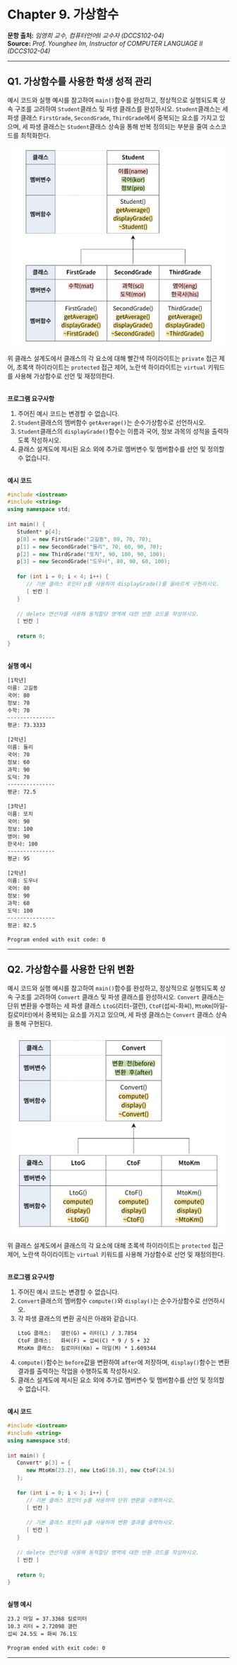 # Chapter 9. 가상함수

**문항 출처:** *임영희 교수, 컴퓨터언어Ⅱ 교수자 (DCCS102-04)* <br>
**Source:** *Prof. Younghee&nbsp;Im, Instructor of COMPUTER LANGUAGE Ⅱ (DCCS102-04)*

---

## Q1. 가상함수를 사용한 학생 성적 관리

예시 코드와 실행 예시를 참고하여 `main()`함수를 완성하고, 정상적으로 실행되도록 상속 구조를 고려하여 `Student`클래스 및 파생 클래스를 완성하시오. `Student`클래스는 세 파생 클래스 `FirstGrade`, `SecondGrade`, `ThirdGrade`에서 중복되는 요소를 가지고 있으며, 세 파생 클래스는 `Student`클래스 상속을 통해 반복 정의되는 부분을 줄여 소스코드를 최적화한다.

![Student 및 FirstGrade, SecondGrade, ThirdGrade 클래스에 관한 설명이 담긴 사진. 각 클래스는 멤버변수로 이름, 과목별 성적을 가지고 있으며 멤버함수로 생성자, 소멸자, 이름과 성적 평균에 대한 get함수, 성적 출력 함수를 가지고 있다.](/src/images/C09_A10204-1_1.png)

위 클래스 설계도에서 클래스의 각 요소에 대해 빨간색 하이라이트는 `private` 접근 제어, 초록색 하이라이트는 `protected` 접근 제어, 노란색 하이라이트는 `virtual` 키워드를 사용해 가상함수로 선언 및 재정의한다.


<br>**프로그램 요구사항**

1. 주어진 예시 코드는 변경할 수 없습니다.
2. `Student`클래스의 멤버함수 `getAverage()`는 순수가상함수로 선언하시오.
3. `Student`클래스의 `displayGrade()`함수는 이름과 국어, 정보 과목의 성적을 출력하도록 작성하시오.
4. 클래스 설계도에 제시된 요소 외에 추가로 멤버변수 및 멤버함수를 선언 및 정의할 수 없습니다.


<br>**예시 코드**

```cpp
#include <iostream>
#include <string>
using namespace std;

int main() {
   Student* p[4];
   p[0] = new FirstGrade("고길동", 80, 70, 70);
   p[1] = new SecondGrade("둘리", 70, 60, 90, 70);
   p[2] = new ThirdGrade("또치", 90, 100, 90, 100);
   p[3] = new SecondGrade("도우너", 80, 90, 60, 100);

   for (int i = 0; i < 4; i++) {
      // 기본 클래스 포인터 p를 사용하여 displayGrade()를 올바르게 구현하시오.
      [ 빈칸 ]
   }

   // delete 연산자를 사용해 동적할당 영역에 대한 반환 코드를 작성하시오.
   [ 빈칸 ]

   return 0;
}
```


<br>**실행 예시**

```text
[1학년]
이름: 고길동
국어: 80
정보: 70
수학: 70
---------------
평균: 73.3333

[2학년]
이름: 둘리
국어: 70
정보: 60
과학: 90
도덕: 70
---------------
평균: 72.5

[3학년]
이름: 또치
국어: 90
정보: 100
영어: 90
한국사: 100
---------------
평균: 95

[2학년]
이름: 도우너
국어: 80
정보: 90
과학: 60
도덕: 100
---------------
평균: 82.5

Program ended with exit code: 0
```



---

## Q2. 가상함수를 사용한 단위 변환

예시 코드와 실행 예시를 참고하여 `main()`함수를 완성하고, 정상적으로 실행되도록 상속 구조를 고려하여 `Convert` 클래스 및 파생 클래스를 완성하시오. `Convert` 클래스는 단위 변환을 수행하는 세 파생 클래스 `LtoG`(리터-갤런), `CtoF`(섭씨-화씨), `MtoKm`(마일-킬로미터)에서 중복되는 요소를 가지고 있으며, 세 파생 클래스는 `Convert` 클래스 상속을 통해 구현된다.

![Convert 및 LtoG, CtoF, MtoKm 클래스에 관한 설명이 담긴 사진. 각 클래스는 변환 전후의 값을 멤버 변수로, 변환을 계산하고 출력하는 함수를 멤버 함수로 가지고 있다.](/src/images/C09_A10204-1_2.png)

위 클래스 설계도에서 클래스의 각 요소에 대해 초록색 하이라이트는 `protected` 접근 제어, 노란색 하이라이트는 `virtual` 키워드를 사용해 가상함수로 선언 및 재정의한다.


<br>**프로그램 요구사항**

1. 주어진 예시 코드는 변경할 수 없습니다.
2. `Convert`클래스의 멤버함수 `compute()`와 `display()`는 순수가상함수로 선언하시오.
3. 각 파생 클래스의 변환 공식은 아래와 같습니다.
   ```text
   LtoG 클래스:   갤런(G) = 리터(L) / 3.7854
   CtoF 클래스:   화씨(F) = 섭씨(C) * 9 / 5 + 32
   MtoKm 클래스:  킬로미터(Km) = 마일(M) * 1.609344
   ```
4. `compute()`함수는 `before`값을 변환하여 `after`에 저장하며, `display()`함수는 변환 결과를 출력하는 작업을 수행하도록 작성하시오.
5. 클래스 설계도에 제시된 요소 외에 추가로 멤버변수 및 멤버함수를 선언 및 정의할 수 없습니다.


<br>**예시 코드**

```cpp
#include <iostream>
#include <string>
using namespace std;

int main() {
   Convert* p[3] = { 
      new MtoKm(23.2), new LtoG(10.3), new CtoF(24.5)
   };

   for (int i = 0; i < 3; i++) {
      // 기본 클래스 포인터 p를 사용하여 단위 변환을 수행하시오.
      [ 빈칸 ]

      // 기본 클래스 포인터 p를 사용하여 변환 결과를 출력하시오.
      [ 빈칸 ]
   }

   // delete 연산자를 사용해 동적할당 영역에 대한 반환 코드를 작성하시오.
   [ 빈칸 ]

   return 0;
}
```


<br>**실행 예시**

```text
23.2 마일 = 37.3368 킬로미터
10.3 리터 = 2.72098 갤런
섭씨 24.5도 = 화씨 76.1도

Program ended with exit code: 0
```

---